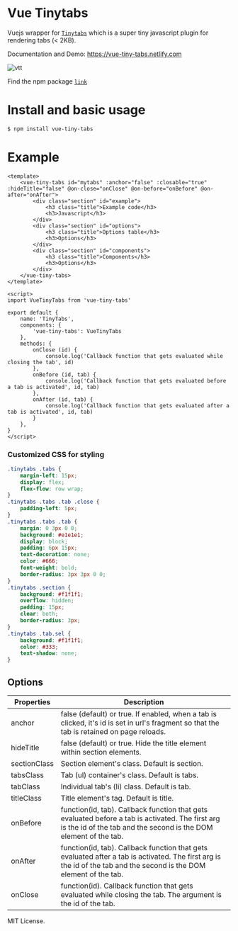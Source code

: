 # Vue Tinytabs
Vuejs wrapper for [`Tinytabs`](https://github.com/knadh/tinytabs) which is a super tiny javascript plugin for rendering tabs (< 2KB).

Documentation and Demo: https://vue-tiny-tabs.netlify.com

![vtt](https://user-images.githubusercontent.com/1731965/63014487-4d2da480-beac-11e9-9866-0673cd10635b.png)


Find the npm package [`link`](https://www.npmjs.com/package/vue-tiny-tabs)

# Install and basic usage
```sh
$ npm install vue-tiny-tabs
```

# Example
```vue
<template>
	<vue-tiny-tabs id="mytabs" :anchor="false" :closable="true" :hideTitle="false" @on-close="onClose" @on-before="onBefore" @on-after="onAfter">
		<div class="section" id="example">
			<h3 class="title">Example code</h3>
			<h3>Javascript</h3>
		</div>
		<div class="section" id="options">
			<h3 class="title">Options table</h3>
			<h3>Options</h3>
		</div>
		<div class="section" id="components">
			<h3 class="title">Components</h3>
			<h3>Options</h3>
		</div>
	</vue-tiny-tabs>
</template>

<script>
import VueTinyTabs from 'vue-tiny-tabs'

export default {
	name: 'TinyTabs',
	components: {
		'vue-tiny-tabs': VueTinyTabs
	},
	methods: {
		onClose (id) {
			console.log('Callback function that gets evaluated while closing the tab', id)
        },
		onBefore (id, tab) {
			console.log('Callback function that gets evaluated before a tab is activated', id, tab)
        },
		onAfter (id, tab) {
			console.log('Callback function that gets evaluated after a tab is activated', id, tab)
		}
	},
}
</script>
```

### Customized CSS for styling
```css
.tinytabs .tabs {
	margin-left: 15px;
	display: flex;
	flex-flow: row wrap;
}
.tinytabs .tabs .tab .close {
	padding-left: 5px;
}
.tinytabs .tabs .tab {
	margin: 0 3px 0 0;
	background: #e1e1e1;
	display: block;
	padding: 6px 15px;
	text-decoration: none;
	color: #666;
	font-weight: bold;
	border-radius: 3px 3px 0 0;
}
.tinytabs .section {
	background: #f1f1f1;
	overflow: hidden;
	padding: 15px;
	clear: both;
	border-radius: 3px;
}
.tinytabs .tab.sel {
	background: #f1f1f1;
	color: #333;
	text-shadow: none;
}
```

## Options
| Properties   | Description
|--------------|---------------------------------------------------------------------------------------------------------------------------------------------------------------------------------------------------------------------------------|
| anchor       | false (default) or true. If enabled, when a tab is clicked, it's id is set in url's fragment so that the tab is retained on page reloads.                                                                                       |
| hideTitle    | false (default) or true. Hide the title element within section elements.                                                                                                                                                          |
| sectionClass | Section element's class. Default is section.                                                                                                                                                                                    |
| tabsClass    | Tab (ul) container's class. Default is tabs.                                                                                                                                                                                    |
| tabClass     | Individual tab's (li) class. Default is tab.                                                                                                                                                                                    |
| titleClass   | Title element's tag. Default is title.                                                                                                                                                                                          |
| onBefore       | function(id, tab). Callback function that gets evaluated before a tab is activated. The first arg is the id of the tab and the second is the DOM element of the tab.                                                            |
| onAfter        | function(id, tab). Callback function that gets evaluated after a tab is activated. The first arg is the id of the tab and the second is the DOM element of the tab.                                                             |
| onClose        | function(id). Callback function that gets evaluated while closing the tab. The argument is the id of the tab.                                                             |                                          


MIT License.
